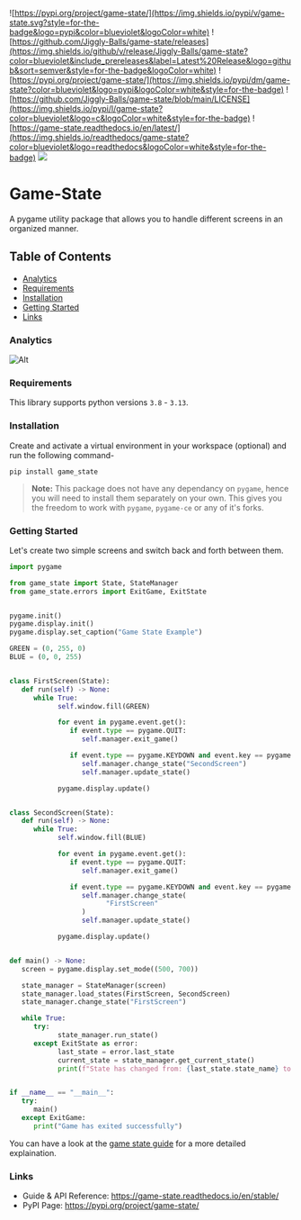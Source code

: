 ![https://pypi.org/project/game-state/](https://img.shields.io/pypi/v/game-state.svg?style=for-the-badge&logo=pypi&color=blueviolet&logoColor=white)
![https://github.com/Jiggly-Balls/game-state/releases](https://img.shields.io/github/v/release/Jiggly-Balls/game-state?color=blueviolet&include_prereleases&label=Latest%20Release&logo=github&sort=semver&style=for-the-badge&logoColor=white)
![https://pypi.org/project/game-state/](https://img.shields.io/pypi/dm/game-state?color=blueviolet&logo=pypi&logoColor=white&style=for-the-badge)
![https://github.com/Jiggly-Balls/game-state/blob/main/LICENSE](https://img.shields.io/pypi/l/game-state?color=blueviolet&logo=c&logoColor=white&style=for-the-badge)
![https://game-state.readthedocs.io/en/latest/](https://img.shields.io/readthedocs/game-state?color=blueviolet&logo=readthedocs&logoColor=white&style=for-the-badge)
![](https://img.shields.io/pypi/pyversions/game-state.svg?color=blueviolet&style=for-the-badge&logo=python&logoColor=white)

# Game-State
A pygame utility package that allows you to handle different screens in an organized manner.

## Table of Contents

- [Analytics](#analytics)
- [Requirements](#requirements)
- [Installation](#installation)
- [Getting Started](#getting-started)
- [Links](#links)

### Analytics
![Alt](https://repobeats.axiom.co/api/embed/cbb24e2ae82fdceeceba8291982821ddbc065897.svg "Repobeats analytics image")

### Requirements
This library supports python versions `3.8` - `3.13`.

### Installation
Create and activate a virtual environment in your workspace (optional) and run the following command-
```
pip install game_state
``` 
> **Note:** This package does not have any dependancy on `pygame`, hence you will need to install them separately on your own. This gives you the freedom to work with `pygame`, `pygame-ce` or any of it's forks.

### Getting Started
Let's create two simple screens and switch back and forth between them.

```py
import pygame

from game_state import State, StateManager
from game_state.errors import ExitGame, ExitState


pygame.init()
pygame.display.init()
pygame.display.set_caption("Game State Example")

GREEN = (0, 255, 0)
BLUE = (0, 0, 255)


class FirstScreen(State):
   def run(self) -> None:
      while True:
            self.window.fill(GREEN)

            for event in pygame.event.get():
               if event.type == pygame.QUIT:
                  self.manager.exit_game()

               if event.type == pygame.KEYDOWN and event.key == pygame.K_c:
                  self.manager.change_state("SecondScreen")
                  self.manager.update_state()

            pygame.display.update()


class SecondScreen(State):
   def run(self) -> None:
      while True:
            self.window.fill(BLUE)

            for event in pygame.event.get():
               if event.type == pygame.QUIT:
                  self.manager.exit_game()

               if event.type == pygame.KEYDOWN and event.key == pygame.K_c:
                  self.manager.change_state(
                        "FirstScreen"
                  )
                  self.manager.update_state()

            pygame.display.update()


def main() -> None:
   screen = pygame.display.set_mode((500, 700))

   state_manager = StateManager(screen)
   state_manager.load_states(FirstScreen, SecondScreen)
   state_manager.change_state("FirstScreen")

   while True:
      try:
            state_manager.run_state()
      except ExitState as error:
            last_state = error.last_state
            current_state = state_manager.get_current_state()
            print(f"State has changed from: {last_state.state_name} to {current_state.state_name}")


if __name__ == "__main__":
   try:
      main()
   except ExitGame:
      print("Game has exited successfully")
```

You can have a look at the [game state guide](https://game-state.readthedocs.io/en/latest/guide.html#using-the-library) for a more detailed explaination.

### Links
- Guide & API Reference: https://game-state.readthedocs.io/en/stable/
- PyPI Page: https://pypi.org/project/game-state/